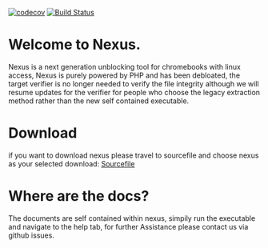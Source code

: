 [![codecov](https://codecov.io/gh/rainsoftware/Nexus-Final/graph/badge.svg?token=V10XV02PK2)](https://codecov.io/gh/rainsoftware/Nexus-Final) [![Build Status](https://img.shields.io/github/workflow/status/rainsoftware/Nexus-Final/PHP%20Composer)](https://github.com/rainsoftware/Nexus-Final/actions)


# Welcome to Nexus.
Nexus is a next generation unblocking tool for chromebooks with linux access, Nexus is purely powered by PHP and has been debloated, the target verifier is no longer needed to verify the file integrity although we will resume updates for the verifier for people who choose the legacy extraction method rather than the new self contained executable.

# Download
if you want to download nexus please travel to sourcefile and choose nexus as your selected download: [Sourcefile](https://rainsoftware.github.io/Sourcefile-Website-Revamped/download/)

# Where are the docs?
The documents are self contained within nexus, simpily run the executable and navigate to the help tab, for further Assistance please contact us via github issues.
